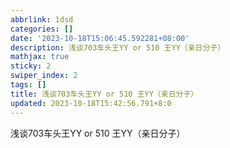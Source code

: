 ```yaml
---
abbrlink: 1dsd
categories: []
date: '2023-10-18T15:06:45.592281+08:00'
description: 浅谈703车头王YY or 510 王YY（亲日分子）
mathjax: true
sticky: 2
swiper_index: 2
tags: []
title: 浅谈703车头王YY or 510 王YY（亲日分子）
updated: 2023-10-18T15:42:56.791+8:0
---
```

浅谈703车头王YY or 510 王YY（亲日分子）
